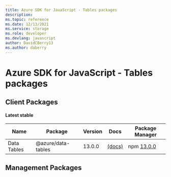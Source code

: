 ```yaml
---
title: Azure SDK for JavaScript - Tables packages
description: 
ms.topic: reference
ms.date: 12/13/2021
ms.service: storage
ms.role: developer
ms.devlang: javascript
author: DavidCBerry13
ms.author: daberry
---
```


# Azure SDK for JavaScript - Tables packages

## Client Packages

#### Latest stable

| Name                  | Package              | Version          | Docs                   | Package Manager                |
|-----------------------|----------------------|------------------|------------------------|--------------------------------|
| Data Tables | @azure/data-tables | 13.0.0 | [(docs)](/javascript/sdk-demo2/tables/data-tables/azure-data-tables/stable)  | npm [13.0.0](https://www.npmjs.com/package/%40azure%2Fdata-tables) |
 

 


 
 

## Management Packages

 

 

 
 

